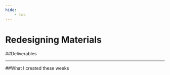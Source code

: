 ```yaml
---
hide:
    - toc
---
```


# Redesigning Materials

##Deliverables


---
##What I created these weeks
